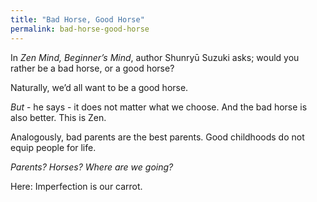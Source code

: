 ```yaml
---
title: "Bad Horse, Good Horse"
permalink: bad-horse-good-horse
---
```


In *Zen Mind, Beginner’s Mind*, author Shunryū Suzuki asks; would you rather be a bad horse, or a good horse?

Naturally, we’d all want to be a good horse.

*But* - he says - it does not matter what we choose. And the bad horse is also better. This is Zen.

Analogously, bad parents are the best parents. Good childhoods do not equip people for life.

*Parents? Horses? Where are we going?*

Here: Imperfection is our carrot.
